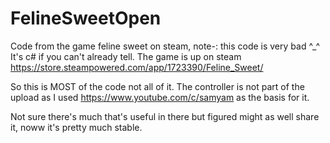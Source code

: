 # FelineSweetOpen
Code from the game feline sweet on steam, note-: this code is very bad ^_^
It's c# if you can't already tell.
The game is up on steam https://store.steampowered.com/app/1723390/Feline_Sweet/

So this is MOST of the code not all of it.
The controller is not part of the upload as I used https://www.youtube.com/c/samyam as the basis for it.

Not sure there's much that's useful in there but figured might as well share it, noww it's pretty much stable.



